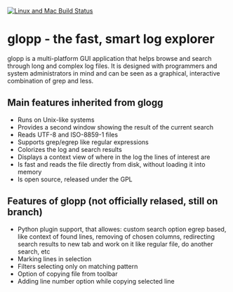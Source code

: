 [![Linux and Mac Build Status](https://travis-ci.com/romatrix/glopp.svg?branch=master)](https://travis-ci.com/romatrix/glopp)

glopp - the fast, smart log explorer
=====================================

glopp is a multi-platform GUI application that helps browse and search
through long and complex log files.  It is designed with programmers and
system administrators in mind and can be seen as a graphical, interactive
combination of grep and less.

## Main features inherited from glogg

* Runs on Unix-like systems
* Provides a second window showing the result of the current search
* Reads UTF-8 and ISO-8859-1 files
* Supports grep/egrep like regular expressions
* Colorizes the log and search results
* Displays a context view of where in the log the lines of interest are
* Is fast and reads the file directly from disk, without loading it into memory
* Is open source, released under the GPL

## Features of glopp (not officially relased, still on branch)
* Python plugin support, that allowes: custom search option egrep based, like context of found lines, removing of chosen columns, redirecting search results to new tab and work on it like regular file, do another search, etc
* Marking lines in selection
* Filters selecting only on matching pattern
* Option of copying file from toolbar
* Adding line number option while copying selected line




